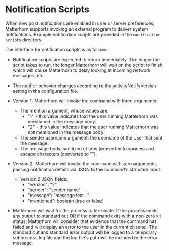 
Notification Scripts
====================

When new post notifications are enabled in user or server preferences,
Matterhorn supports invoking an external program to deliver system
notifications. Example notification scripts are provided in the
`notification-scripts` directory.

The interface for notification scripts is as follows:

* Notification scripts are expected to return immediately. The longer
  the script takes to run, the longer Matterhorn will wait on the script
  to finish, which will cause Matterhorn to delay looking at incoming
  network messages, etc.

* The notifier behavior changes according to the activityNotifyVersion
  setting in the configuration file.

* Version 1: Matterhorn will invoke the command with three arguments:
  * The mention argument, whose values are:
    * "1" - this value indicates that the user running Matterhorn was
      mentioned in the message body.
    * "2" - this value indicates that the user running Matterhorn was
      not mentioned in the message body.
  * The sender username argument: the username of the user that sent the
    message.
  * The message body, sanitized of tabs (converted to spaces) and escape
    characters (converted to "<ESC>").

* Version 2: Matterhorn will invoke the command with zero arguments,
  passing notification details via JSON to the command's standard input.
  * Version 2 JSON fields:
    * "version": "2"
    * "sender": "sender name"
    * "message": "message text..."
    * "mentioned": boolean (true or false)

* Matterhorn will wait for the process to terminate. If the process
  emits any output to standard out OR if the command exits with a
  non-zero xit status, Matterhorn will consider that evidence that
  the command has failed and will display an error to the user in the
  current channel. The standard out and standard error output will be
  logged to a temporary subprocess log file and the log file's path will
  be included in the error message.
